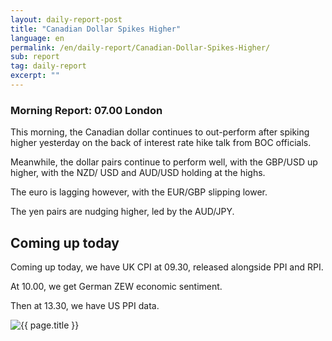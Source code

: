 ```yaml
---
layout: daily-report-post
title: "Canadian Dollar Spikes Higher"
language: en
permalink: /en/daily-report/Canadian-Dollar-Spikes-Higher/
sub: report
tag: daily-report
excerpt: ""
---
```

### Morning Report: 07.00 London

This morning, the Canadian dollar continues to out-perform after spiking higher yesterday on the back of interest rate hike talk from BOC officials. 

Meanwhile, the dollar pairs continue to perform well, with the GBP/USD up higher, with the NZD/ USD and AUD/USD holding at the highs. 

The euro is lagging however, with the EUR/GBP slipping lower. 

The yen pairs are nudging higher, led by the AUD/JPY.

## Coming up today

Coming up today, we have UK CPI at 09.30, released alongside PPI and RPI. 

At 10.00, we get German ZEW economic sentiment. 

Then at 13.30, we have US PPI data.
 

<p><img src="{{ "/assets/images/daily-report/2017-06-13_07-44-43.jpg" | relative_url }}" alt="{{ page.title }}" title="{{ page.title }}"></p>